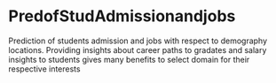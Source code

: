 # PredofStudAdmissionandjobs
Prediction of students admission and jobs with respect to demography locations. Providing insights about career paths to gradates and salary insights to students gives many benefits to select domain for their respective interests 
